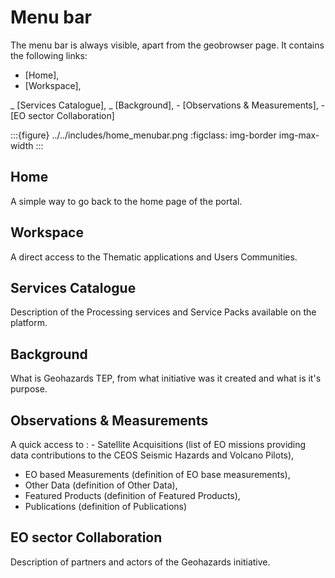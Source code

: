 # Menu bar

The menu bar is always visible, apart from the geobrowser page. It contains the following links:

- [Home],
- [Workspace],

\_ [Services Catalogue],
_ [Background],
\- [Observations & Measurements],
\- [EO sector Collaboration]

:::{figure} ../../includes/home_menubar.png
:figclass: img-border img-max-width
:::

## Home

A simple way to go back to the home page of the portal.

## Workspace

A direct access to the Thematic applications and Users Communities.

## Services Catalogue

Description of the Processing services and Service Packs available on the platform.

## Background

What is Geohazards TEP, from what initiative was it created and what is it's purpose.

## Observations & Measurements

A quick access to
: - Satellite Acquisitions (list of EO missions providing data contributions to the CEOS Seismic Hazards and Volcano Pilots),
  - EO based Measurements (definition of EO base measurements),
  - Other Data (definition of Other Data),
  - Featured Products (definition of Featured Products),
  - Publications (definition of Publications)

## EO sector Collaboration

Description of partners and actors of the Geohazards initiative.
